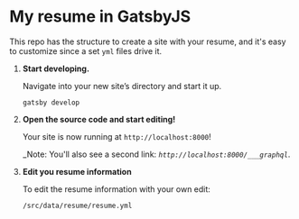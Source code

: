 #  My resume in GatsbyJS

This repo has the structure to create a site with your resume, and it's easy to customize since a set `yml` files drive it.

1.  **Start developing.**

    Navigate into your new site’s directory and start it up.

    ```shell
    gatsby develop
    ```

1.  **Open the source code and start editing!**

    Your site is now running at `http://localhost:8000`!

    _Note: You'll also see a second link: _`http://localhost:8000/___graphql`_. 
    
1. **Edit you resume information**
    
    To edit the resume information with your own edit:

    `/src/data/resume/resume.yml`
